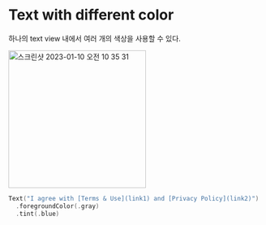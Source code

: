# Text with different color

하나의 text view 내에서 여러 개의 색상을 사용할 수 있다.

<img width="271" alt="스크린샷 2023-01-10 오전 10 35 31" src="https://user-images.githubusercontent.com/63408930/211441925-ffba9791-c073-4e23-aa48-ba9a553f4a32.png">

```swift
Text("I agree with [Terms & Use](link1) and [Privacy Policy](link2)")
  .foregroundColor(.gray)
  .tint(.blue)
```

